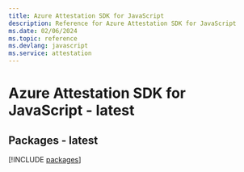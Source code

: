 ```yaml
---
title: Azure Attestation SDK for JavaScript
description: Reference for Azure Attestation SDK for JavaScript
ms.date: 02/06/2024
ms.topic: reference
ms.devlang: javascript
ms.service: attestation
---
```

# Azure Attestation SDK for JavaScript - latest
## Packages - latest
[!INCLUDE [packages](attestation-index.md)]